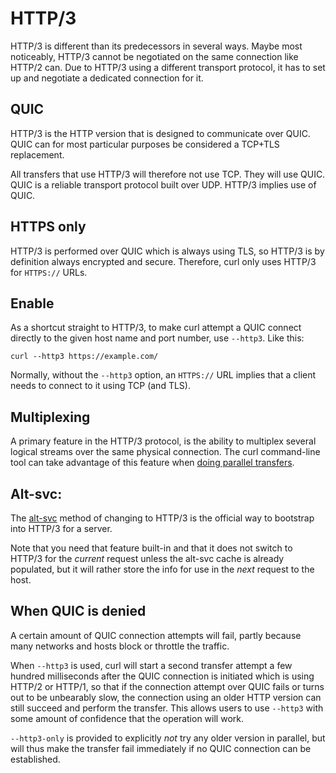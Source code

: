 # HTTP/3

HTTP/3 is different than its predecessors in several ways. Maybe most
noticeably, HTTP/3 cannot be negotiated on the same connection like HTTP/2
can. Due to HTTP/3 using a different transport protocol, it has to set up and
negotiate a dedicated connection for it.

## QUIC

HTTP/3 is the HTTP version that is designed to communicate over QUIC. QUIC can
for most particular purposes be considered a TCP+TLS replacement.

All transfers that use HTTP/3 will therefore not use TCP. They will use QUIC.
QUIC is a reliable transport protocol built over UDP. HTTP/3 implies use of
QUIC.

## HTTPS only

HTTP/3 is performed over QUIC which is always using TLS, so HTTP/3 is by
definition always encrypted and secure. Therefore, curl only uses HTTP/3 for
`HTTPS://` URLs.

## Enable

As a shortcut straight to HTTP/3, to make curl attempt a QUIC connect directly
to the given host name and port number, use `--http3`. Like this:

    curl --http3 https://example.com/

Normally, without the `--http3` option, an `HTTPS://` URL implies that a
client needs to connect to it using TCP (and TLS).

## Multiplexing

A primary feature in the HTTP/3 protocol, is the ability to multiplex several
logical streams over the same physical connection. The curl command-line tool
can take advantage of this feature when
[doing parallel transfers](../../cmdline/urls/parallel.md).

## Alt-svc:

The [alt-svc](../altsvc.md) method of changing to HTTP/3 is the official way to
bootstrap into HTTP/3 for a server.

Note that you need that feature built-in and that it does not switch to HTTP/3
for the *current* request unless the alt-svc cache is already populated, but
it will rather store the info for use in the *next* request to the host.

## When QUIC is denied

A certain amount of QUIC connection attempts will fail, partly because many
networks and hosts block or throttle the traffic.

When `--http3` is used, curl will start a second transfer attempt a few
hundred milliseconds after the QUIC connection is initiated which is using
HTTP/2 or HTTP/1, so that if the connection attempt over QUIC fails or turns
out to be unbearably slow, the connection using an older HTTP version can
still succeed and perform the transfer. This allows users to use `--http3`
with some amount of confidence that the operation will work.

`--http3-only` is provided to explicitly *not* try any older version in
parallel, but will thus make the transfer fail immediately if no QUIC
connection can be established.
